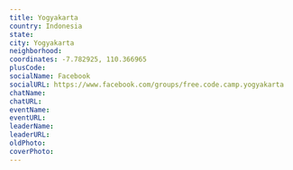 ```yaml
---
title: Yogyakarta
country: Indonesia
state: 
city: Yogyakarta
neighborhood: 
coordinates: -7.782925, 110.366965
plusCode:
socialName: Facebook
socialURL: https://www.facebook.com/groups/free.code.camp.yogyakarta
chatName:
chatURL:
eventName:
eventURL:
leaderName:
leaderURL:
oldPhoto: 
coverPhoto:
---
```

